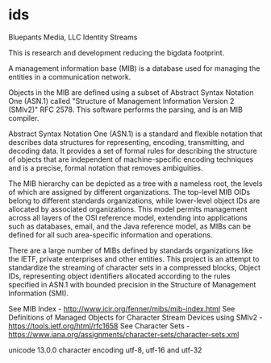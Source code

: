 # ids
Bluepants Media, LLC Identity Streams

This is research and development reducing the bigdata footprint.

A management information base (MIB) is a database used for managing the entities in a
communication network.

Objects in the MIB are defined using a subset of Abstract Syntax Notation One (ASN.1)
called "Structure of Management Information Version 2 (SMIv2)" RFC 2578.
This software performs the parsing, and is an MIB compiler.

Abstract Syntax Notation One (ASN.1) is a standard and flexible notation that describes
data structures for representing, encoding, transmitting, and decoding data.
It provides a set of formal rules for describing the structure of objects that are
independent of machine-specific encoding techniques and is a precise, formal notation
that removes ambiguities.

The MIB hierarchy can be depicted as a tree with a nameless root, the levels of which
are assigned by different organizations. The top-level MIB OIDs belong to different
standards organizations, while lower-level object IDs are allocated by associated
organizations. This model permits management across all layers of the OSI reference model,
extending into applications such as databases, email, and the Java reference model,
as MIBs can be defined for all such area-specific information and operations.

There are a large number of MIBs defined by standards organizations like the IETF,
private enterprises and other entities. This project is an attempt to standardize the
streaming of character sets in a compressed blocks, Object IDs, representing object
identifiers allocated according to the rules specified in ASN.1 with bounded
precision in the Structure of Management Information (SMI).

See MIB Index - http://www.icir.org/fenner/mibs/mib-index.html
See Definitions of Managed Objects for Character Stream Devices using SMIv2 - https://tools.ietf.org/html/rfc1658
See Character Sets - https://www.iana.org/assignments/character-sets/character-sets.xml

unicode 13.0.0
character encoding utf-8, utf-16 and utf-32
